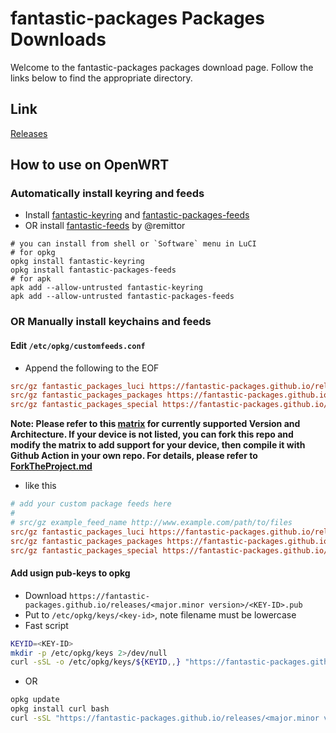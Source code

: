 # fantastic-packages Packages Downloads
Welcome to the fantastic-packages packages download page. Follow the links below to find the appropriate directory.

## Link
[Releases](https://fantastic-packages.github.io/releases/)

## How to use on OpenWRT

### Automatically install keyring and feeds

- Install [fantastic-keyring](https://github.com/fantastic-packages/fantastic-keyring) and [fantastic-packages-feeds](https://github.com/fantastic-packages/fantastic-packages-feeds)
- OR install [fantastic-feeds](https://github.com/openwrt-xiaomi/fantastic-feeds) by @remittor

``` shell
# you can install from shell or `Software` menu in LuCI
# for opkg
opkg install fantastic-keyring
opkg install fantastic-packages-feeds
# for apk
apk add --allow-untrusted fantastic-keyring
apk add --allow-untrusted fantastic-packages-feeds
```

### OR Manually install keychains and feeds

#### Edit `/etc/opkg/customfeeds.conf`
- Append the following to the EOF
```ini
src/gz fantastic_packages_luci https://fantastic-packages.github.io/releases/<major.minor version>/packages/<package arch>/luci
src/gz fantastic_packages_packages https://fantastic-packages.github.io/releases/<major.minor version>/packages/<package arch>/packages
src/gz fantastic_packages_special https://fantastic-packages.github.io/releases/<major.minor version>/packages/<package arch>/special
```

**Note: Please refer to this [matrix](https://github.com/fantastic-packages/packages/blob/master/.github/workflows/AutoBuild.yml#L61) for currently supported Version and Architecture.
If your device is not listed, you can fork this repo and modify the matrix to add support for your device, then compile it with Github Action in your own repo. For details, please refer to [ForkTheProject.md](https://github.com/fantastic-packages/packages/blob/master/ForkTheProject.md)**

- like this
```ini
# add your custom package feeds here
#
# src/gz example_feed_name http://www.example.com/path/to/files
src/gz fantastic_packages_luci https://fantastic-packages.github.io/releases/21.02/packages/x86_64/luci
src/gz fantastic_packages_packages https://fantastic-packages.github.io/releases/21.02/packages/x86_64/packages
src/gz fantastic_packages_special https://fantastic-packages.github.io/releases/21.02/packages/x86_64/special
```
#### Add usign pub-keys to opkg
- Download `https://fantastic-packages.github.io/releases/<major.minor version>/<KEY-ID>.pub`
- Put to `/etc/opkg/keys/<key-id>`, note filename must be lowercase
- Fast script
```bash
KEYID=<KEY-ID>
mkdir -p /etc/opkg/keys 2>/dev/null
curl -sSL -o /etc/opkg/keys/${KEYID,,} "https://fantastic-packages.github.io/releases/<major.minor version>/${KEYID}.pub"
```
- OR
```bash
opkg update
opkg install curl bash
curl -sSL "https://fantastic-packages.github.io/releases/<major.minor version>/${KEYID}.sh" | bash
```
